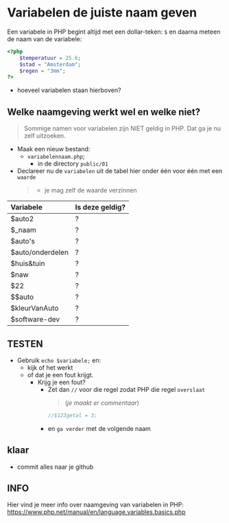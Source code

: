 
#  Variabelen de juiste naam geven

Een variabele in PHP begint altijd met een dollar-teken: `$` en daarna meteen de naam van de variabele:

```php
<?php
    $temperatuur = 25.6;
    $stad = "Amsterdam";
    $regen = "3mm";
?>
```

- hoeveel variabelen staan hierboven?

## Welke naamgeving werkt wel en welke niet?

> Sommige namen voor variabelen zijn NIET geldig in PHP. Dat ga je nu zelf uitzoeken.

- Maak een nieuw bestand:
    - `variabelennaam.php`;
        - in de directory `public/01`
- Declareer nu de `variabelen` uit de tabel hier onder één voor één met een `waarde` 
    > - je mag zelf de waarde verzinnen
    
| Variabele        | Is deze geldig? |
|:-----------------|:----------------|
| $auto2           | ?               |
| $_naam           | ?               |
| $auto's          | ?               | 
| $auto/onderdelen | ?               |
| $huis&tuin       | ?               |
| $naw             | ?               |
| $22              | ?               |
| $$auto           | ?               |
| $kleurVanAuto    | ?               |
| $software-dev    | ?               |

## TESTEN
- Gebruik `echo $variabele;` en:
    - kijk of het werkt
    - of dat je een fout krijgt.
        - Krijg je een fout? 
            - Zet dan `//` voor die regel zodat PHP die regel `overslaat`   
                > (*je maakt er commentaar*)
                ```php
                //$123getal = 3;
                ```
            - en `ga verder` met de volgende naam



## klaar
- commit alles naar je github

## INFO
Hier vind je meer info over naamgeving van variabelen in PHP:
https://www.php.net/manual/en/language.variables.basics.php

